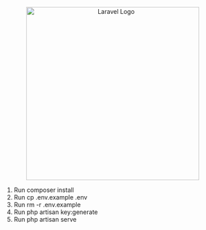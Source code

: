 <p align="center"><a href="https://react.dev" target="_blank"><img src="https://www.google.com/urlsa=i&url=https%3A%2F%2Fen.wikipedia.org%2Fwiki%2FReact_%2528software%2529&psig=AOvVaw1e8eA219aCOHCraXzv2vn2&ust=1704898822414000&source=images&cd=vfe&opi=89978449&ved=0CBIQjRxqFwoTCIDGypjJ0IMDFQAAAAAdAAAAABAD)" width="400" alt="Laravel Logo"></a></p>

<ol>
    <li> Run composer install </li>
    <li> Run cp .env.example .env </li>
    <li> Run rm -r .env.example </li>
    <li> Run php artisan key:generate </li>
    <li> Run php artisan serve </li>
</ol>

<br>

#
